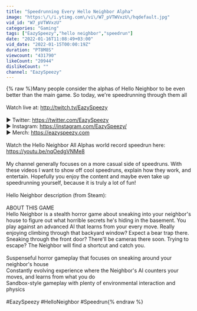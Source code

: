 ```yaml
---
title: "Speedrunning Every Hello Neighbor Alpha"
image: "https:\/\/i.ytimg.com\/vi\/W7_pVTWVxzU\/hqdefault.jpg"
vid_id: "W7_pVTWVxzU"
categories: "Gaming"
tags: ["EazySpeezy","hello neighbor","speedrun"]
date: "2022-01-16T11:08:49+03:00"
vid_date: "2022-01-15T00:00:19Z"
duration: "PT8M8S"
viewcount: "431790"
likeCount: "20944"
dislikeCount: ""
channel: "EazySpeezy"
---
```

{% raw %}Many people consider the alphas of Hello Neighbor to be even better than the main game. So today, we're speedrunning through them all <br /><br />Watch live at: <a rel="nofollow" target="blank" href="http://twitch.tv/EazySpeezy">http://twitch.tv/EazySpeezy</a><br /><br />▶ Twitter: <a rel="nofollow" target="blank" href="https://twitter.com/EazySpeezy">https://twitter.com/EazySpeezy</a><br />▶ Instagram: <a rel="nofollow" target="blank" href="https://instagram.com/EazySpeezy/">https://instagram.com/EazySpeezy/</a><br />▶ Merch: <a rel="nofollow" target="blank" href="https://eazyspeezy.com">https://eazyspeezy.com</a><br /><br />Watch the Hello Neighbor All Alphas world record speedrun here: <a rel="nofollow" target="blank" href="https://youtu.be/nqOedgVNMe8">https://youtu.be/nqOedgVNMe8</a><br /><br />My channel generally focuses on a more casual side of speedruns. With these videos I want to show off cool speedruns, explain how they work, and entertain. Hopefully you enjoy the content and maybe even take up speedrunning yourself, because it is truly a lot of fun!<br /><br />Hello Neighbor description (from Steam):<br /><br />ABOUT THIS GAME<br />Hello Neighbor is a stealth horror game about sneaking into your neighbor's house to figure out what horrible secrets he's hiding in the basement. You play against an advanced AI that learns from your every move. Really enjoying climbing through that backyard window? Expect a bear trap there. Sneaking through the front door? There'll be cameras there soon. Trying to escape? The Neighbor will find a shortcut and catch you.<br /><br />Suspenseful horror gameplay that focuses on sneaking around your neighbor's house<br />Constantly evolving experience where the Neighbor's AI counters your moves, and learns from what you do<br />Sandbox-style gameplay with plenty of environmental interaction and physics<br /><br />#EazySpeezy #HelloNeighbor #Speedrun{% endraw %}
